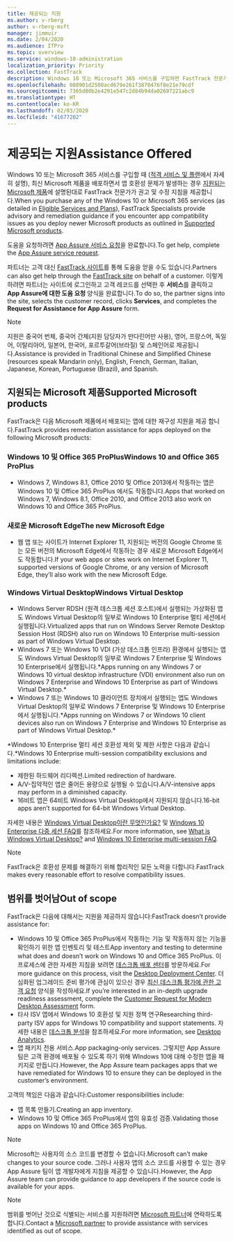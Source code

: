 ```yaml
---
title: 제공되는 지원
ms.author: v-rberg
author: v-rberg-msft
manager: jimmuir
ms.date: 2/04/2020
ms.audience: ITPro
ms.topic: overview
ms.service: windows-10-administration
localization_priority: Priority
ms.collection: FastTrack
description: Windows 10 또는 Microsoft 365 서비스를 구입하면 FastTrack 전문가가 Windows 10 및 Office 365 ProPlus를 배포하고 추가 비용 없이(적격 구독을 사용할 경우) 최신 상태로 유지하기 위한 권고 및 수정 지침을 제공합니다.
ms.openlocfilehash: 088901d2508acd679e261f3870476f8e21e79cdf
ms.sourcegitcommit: 7365d80b2e4291e547c2d84b94da02697221abc9
ms.translationtype: HT
ms.contentlocale: ko-KR
ms.lasthandoff: 02/03/2020
ms.locfileid: "41677202"
---
```

# <a name="assistance-offered"></a><span data-ttu-id="4b9fc-103">제공되는 지원</span><span class="sxs-lookup"><span data-stu-id="4b9fc-103">Assistance Offered</span></span>  

<span data-ttu-id="4b9fc-104">Windows 10 또는 Microsoft 365 서비스를 구입할 때 ([적격 서비스 및 플랜](M365-eligible-services-and-plans.md)에서 자세히 설명), 최신 Microsoft 제품을 배포하면서 앱 호환성 문제가 발생하는 경우 [지원되는 Microsoft 제품](#supported-microsoft-products)에 설명된대로 FastTrack 전문가가 권고 및 수정 지침을 제공합니다.</span><span class="sxs-lookup"><span data-stu-id="4b9fc-104">When you purchase any of the Windows 10 or Microsoft 365 services (as detailed in [Eligible Services and Plans](M365-eligible-services-and-plans.md)), FastTrack Specialists provide advisory and remediation guidance if you encounter app compatibility issues as you deploy newer Microsoft products as outlined in [Supported Microsoft products](#supported-microsoft-products).</span></span>

<span data-ttu-id="4b9fc-105">도움을 요청하려면 [App Assure 서비스 요청](https://go.microsoft.com/fwlink/?linkid=2022721)을 완료합니다.</span><span class="sxs-lookup"><span data-stu-id="4b9fc-105">To get help, complete the [App Assure service request](https://go.microsoft.com/fwlink/?linkid=2022721).</span></span>

<span data-ttu-id="4b9fc-106">파트너는 고객 대신 [FastTrack 사이트](https://go.microsoft.com/fwlink/?linkid=780698)를 통해 도움을 얻을 수도 있습니다.</span><span class="sxs-lookup"><span data-stu-id="4b9fc-106">Partners can also get help through the [FastTrack site](https://go.microsoft.com/fwlink/?linkid=780698) on behalf of a customer.</span></span> <span data-ttu-id="4b9fc-107">이렇게 하려면 파트너는 사이트에 로그인하고 고객 레코드를 선택한 후 **서비스**를 클릭하고 **App Assure에 대한 도움 요청** 양식을 완료합니다.</span><span class="sxs-lookup"><span data-stu-id="4b9fc-107">To do so, the partner signs into the site, selects the customer record, clicks **Services**, and completes the **Request for Assistance for App Assure** form.</span></span>

> [!NOTE]
> <span data-ttu-id="4b9fc-108">지원은 중국어 번체, 중국어 간체(지원 담당자가 만다린어만 사용), 영어, 프랑스어, 독일어, 이탈리아어, 일본어, 한국어, 포르투갈어(브라질) 및 스페인어로 제공됩니다.</span><span class="sxs-lookup"><span data-stu-id="4b9fc-108">Assistance is provided in Traditional Chinese and Simplified Chinese (resources speak Mandarin only), English, French, German, Italian, Japanese, Korean, Portuguese (Brazil), and Spanish.</span></span> 

## <a name="supported-microsoft-products"></a><span data-ttu-id="4b9fc-109">지원되는 Microsoft 제품</span><span class="sxs-lookup"><span data-stu-id="4b9fc-109">Supported Microsoft products</span></span>

<span data-ttu-id="4b9fc-110">FastTrack은 다음 Microsoft 제품에서 배포되는 앱에 대한 재구성 지원을 제공 합니다.</span><span class="sxs-lookup"><span data-stu-id="4b9fc-110">FastTrack provides remediation assistance for apps deployed on the following Microsoft products:</span></span>

### <a name="windows-10-and-office-365-proplus"></a><span data-ttu-id="4b9fc-111">Windows 10 및 Office 365 ProPlus</span><span class="sxs-lookup"><span data-stu-id="4b9fc-111">Windows 10 and Office 365 ProPlus</span></span>

- <span data-ttu-id="4b9fc-112">Windows 7, Windows 8.1, Office 2010 및 Office 2013에서 작동하는 앱은 Windows 10 및 Office 365 ProPlus 에서도 작동합니다.</span><span class="sxs-lookup"><span data-stu-id="4b9fc-112">Apps that worked on Windows 7, Windows 8.1, Office 2010, and Office 2013 also work on Windows 10 and Office 365 ProPlus.</span></span>

### <a name="the-new-microsoft-edge"></a><span data-ttu-id="4b9fc-113">새로운 Microsoft Edge</span><span class="sxs-lookup"><span data-stu-id="4b9fc-113">The new Microsoft Edge</span></span>

- <span data-ttu-id="4b9fc-114">웹 앱 또는 사이트가 Internet Explorer 11, 지원되는 버전의 Google Chrome 또는 모든 버전의 Microsoft Edge에서 작동하는 경우 새로운 Microsoft Edge에서도 작동합니다.</span><span class="sxs-lookup"><span data-stu-id="4b9fc-114">If your web apps or sites work on Internet Explorer 11, supported versions of Google Chrome, or any version of Microsoft Edge, they’ll also work with the new Microsoft Edge.</span></span>

### <a name="windows-virtual-desktop"></a><span data-ttu-id="4b9fc-115">Windows Virtual Desktop</span><span class="sxs-lookup"><span data-stu-id="4b9fc-115">Windows Virtual Desktop</span></span>

- <span data-ttu-id="4b9fc-116">Windows Server RDSH (원격 데스크톱 세션 호스트)에서 실행되는 가상화된 앱도 Windows Virtual Desktop의 일부로 Windows 10 Enterprise 멀티 세션에서 실행됩니다.</span><span class="sxs-lookup"><span data-stu-id="4b9fc-116">Virtualized apps that run on Windows Server Remote Desktop Session Host (RDSH) also run on Windows 10 Enterprise multi-session as part of Windows Virtual Desktop.</span></span>
- <span data-ttu-id="4b9fc-117">Windows 7 또는 Windows 10 VDI (가상 데스크톱 인프라) 환경에서 실행되는 앱도 Windows Virtual Desktop의 일부로 Windows 7 Enterprise 및 Windows 10 Enterprise에서 실행됩니다.\*</span><span class="sxs-lookup"><span data-stu-id="4b9fc-117">Apps running on any Windows 7 or Windows 10 virtual desktop infrastructure (VDI) environment also run on Windows 7 Enterprise and Windows 10 Enterprise as part of Windows Virtual Desktop.\*</span></span>
- <span data-ttu-id="4b9fc-118">Windows 7 또는 Windows 10 클라이언트 장치에서 실행되는 앱도 Windows Virtual Desktop의 일부로 Windows 7 Enterprise 및 Windows 10 Enterprise에서 실행됩니다.\*</span><span class="sxs-lookup"><span data-stu-id="4b9fc-118">Apps running on Windows 7 or Windows 10 client devices also run on Windows 7 Enterprise and Windows 10 Enterprise as part of Windows Virtual Desktop.\*</span></span>

<span data-ttu-id="4b9fc-119">\*Windows 10 Enterprise 멀티 세션 호환성 제외 및 제한 사항은 다음과 같습니다.</span><span class="sxs-lookup"><span data-stu-id="4b9fc-119">\*Windows 10 Enterprise multi-session compatibility exclusions and limitations include:</span></span>
- <span data-ttu-id="4b9fc-120">제한된 하드웨어 리디렉션.</span><span class="sxs-lookup"><span data-stu-id="4b9fc-120">Limited redirection of hardware.</span></span>
- <span data-ttu-id="4b9fc-121">A/V-집약적인 앱은 줄어든 용량으로 실행될 수 있습니다.</span><span class="sxs-lookup"><span data-stu-id="4b9fc-121">A/V-intensive apps may perform in a diminished capacity.</span></span>
- <span data-ttu-id="4b9fc-122">16비트 앱은 64비트 Windows Virtual Desktop에서 지원되지 않습니다.</span><span class="sxs-lookup"><span data-stu-id="4b9fc-122">16-bit apps aren’t supported for 64-bit Windows Virtual Desktop.</span></span>

<span data-ttu-id="4b9fc-123">자세한 내용은 [Windows Virtual Desktop이란 무엇인가요?](https://docs.microsoft.com/azure/virtual-desktop/overview) 및 [Windows 10 Enterprise 다중 세션 FAQ](https://docs.microsoft.com/azure/virtual-desktop/windows-10-multisession-faq)를 참조하세요.</span><span class="sxs-lookup"><span data-stu-id="4b9fc-123">For more information, see [What is Windows Virtual Desktop?](https://docs.microsoft.com/azure/virtual-desktop/overview) and [Windows 10 Enterprise multi-session FAQ](https://docs.microsoft.com/azure/virtual-desktop/windows-10-multisession-faq).</span></span>

> [!NOTE]
> <span data-ttu-id="4b9fc-124">FastTrack은 호환성 문제를 해결하기 위해 합리적인 모든 노력을 다합니다.</span><span class="sxs-lookup"><span data-stu-id="4b9fc-124">FastTrack makes every reasonable effort to resolve compatibility issues.</span></span> 

## <a name="out-of-scope"></a><span data-ttu-id="4b9fc-125">범위를 벗어남</span><span class="sxs-lookup"><span data-stu-id="4b9fc-125">Out of scope</span></span>

<span data-ttu-id="4b9fc-126">FastTrack은 다음에 대해서는 지원을 제공하지 않습니다:</span><span class="sxs-lookup"><span data-stu-id="4b9fc-126">FastTrack doesn’t provide assistance for:</span></span>
- <span data-ttu-id="4b9fc-127">Windows 10 및 Office 365 ProPlus에서 작동하는 기능 및 작동하지 않는 기능을 확인하기 위한 앱 인벤토리 및 테스트</span><span class="sxs-lookup"><span data-stu-id="4b9fc-127">App inventory and testing to determine what does and doesn’t work on Windows 10 and Office 365 ProPlus.</span></span> <span data-ttu-id="4b9fc-128">이 프로세스에 관한 자세한 지침을 보려면 [데스크톱 배포 센터](https://go.microsoft.com/fwlink/?linkid=2080140)를 방문하세요.</span><span class="sxs-lookup"><span data-stu-id="4b9fc-128">For more guidance on this process, visit the [Desktop Deployment Center](https://go.microsoft.com/fwlink/?linkid=2080140).</span></span> <span data-ttu-id="4b9fc-129">더 심화된 업그레이드 준비 평가에 관심이 있으신 경우 [최신 데스크톱 평가에 관한 고객 요청](https://go.microsoft.com/fwlink/?linkid=2053818) 양식을 작성하세요.</span><span class="sxs-lookup"><span data-stu-id="4b9fc-129">If you’re interested in an in-depth upgrade readiness assessment, complete the [Customer Request for Modern Desktop Assessment](https://go.microsoft.com/fwlink/?linkid=2053818) form.</span></span>
- <span data-ttu-id="4b9fc-130">타사 ISV 앱에서 Windows 10 호환성 및 지원 정책 연구</span><span class="sxs-lookup"><span data-stu-id="4b9fc-130">Researching third-party ISV apps for Windows 10 compatibility and support statements.</span></span> <span data-ttu-id="4b9fc-131">자세한 내용은 [데스크톱 분석](https://docs.microsoft.com/sccm/desktop-analytics/overview)을 참조하세요.</span><span class="sxs-lookup"><span data-stu-id="4b9fc-131">For more information, see [Desktop Analytics](https://docs.microsoft.com/sccm/desktop-analytics/overview).</span></span>
- <span data-ttu-id="4b9fc-132">앱 패키지 전용 서비스.</span><span class="sxs-lookup"><span data-stu-id="4b9fc-132">App packaging-only services.</span></span> <span data-ttu-id="4b9fc-133">그렇지만 App Assure 팀은 고객 환경에 배포될 수 있도록 하기 위해 WIndows 10에 대해 수정한 앱을 패키지로 만듭니다.</span><span class="sxs-lookup"><span data-stu-id="4b9fc-133">However, the App Assure team packages apps that we have remediated for Windows 10 to ensure they can be deployed in the customer’s environment.</span></span>

<span data-ttu-id="4b9fc-134">고객의 책임은 다음과 같습니다:</span><span class="sxs-lookup"><span data-stu-id="4b9fc-134">Customer responsibilities include:</span></span>
- <span data-ttu-id="4b9fc-135">앱 목록 만들기.</span><span class="sxs-lookup"><span data-stu-id="4b9fc-135">Creating an app inventory.</span></span>
- <span data-ttu-id="4b9fc-136">Windows 10 및 Office 365 ProPlus에서 앱의 유효성 검증.</span><span class="sxs-lookup"><span data-stu-id="4b9fc-136">Validating those apps on Windows 10 and Office 365 ProPlus.</span></span>

> [!NOTE]
> <span data-ttu-id="4b9fc-137">Microsoft는 사용자의 소스 코드를 변경할 수 없습니다.</span><span class="sxs-lookup"><span data-stu-id="4b9fc-137">Microsoft can’t make changes to your source code.</span></span> <span data-ttu-id="4b9fc-138">그러나 사용자 앱의 소스 코드를 사용할 수 있는 경우 App Assure 팀이 앱 개발자에게 지침을 제공할 수 있습니다.</span><span class="sxs-lookup"><span data-stu-id="4b9fc-138">However, the App Assure team can provide guidance to app developers if the source code is available for your apps.</span></span>

> [!NOTE]
> <span data-ttu-id="4b9fc-139">범위를 벗어난 것으로 식별되는 서비스를 지원하려면 [Microsoft 파트너](https://go.microsoft.com/fwlink/?linkid=2080150)에 연락하도록 합니다.</span><span class="sxs-lookup"><span data-stu-id="4b9fc-139">Contact a [Microsoft partner](https://go.microsoft.com/fwlink/?linkid=2080150) to provide assistance with services identified as out of scope.</span></span>
